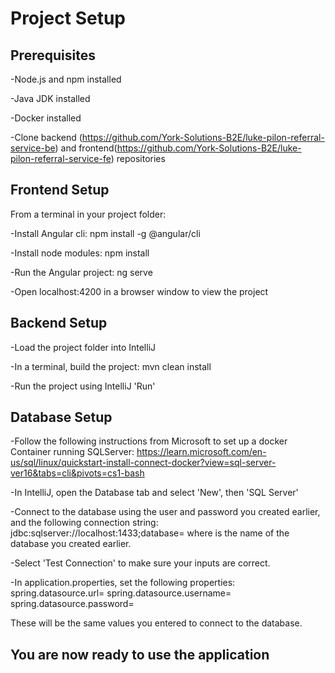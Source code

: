 

# Project Setup

## Prerequisites

-Node.js and npm installed

-Java JDK installed

-Docker installed

-Clone backend (https://github.com/York-Solutions-B2E/luke-pilon-referral-service-be) and frontend(https://github.com/York-Solutions-B2E/luke-pilon-referral-service-fe) repositories


## Frontend Setup

From a terminal in your project folder:

-Install Angular cli: npm install -g @angular/cli

-Install node modules: npm install

-Run the Angular project: ng serve

-Open localhost:4200 in a browser window to view the project

## Backend Setup

-Load the project folder into IntelliJ

-In a terminal, build the project: mvn clean install

-Run the project using IntelliJ 'Run'

## Database Setup

-Follow the following instructions from Microsoft to set up a docker Container running SQLServer: https://learn.microsoft.com/en-us/sql/linux/quickstart-install-connect-docker?view=sql-server-ver16&tabs=cli&pivots=cs1-bash

-In IntelliJ, open the Database tab and select 'New', then 'SQL Server'

-Connect to the database using the user and password you created earlier, and the following connection string:
jdbc:sqlserver://localhost:1433;database=<YourDBName>
where <YourDBName> is the name of the database you created earlier.

-Select 'Test Connection' to make sure your inputs are correct.

-In application.properties, set the following properties:
  spring.datasource.url=<connectionstring>
  spring.datasource.username=<user>
  spring.datasource.password=<password>

These will be the same values you entered to connect to the database. 

## You are now ready to use the application
